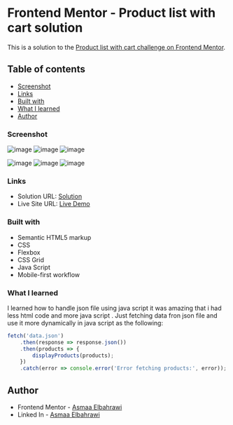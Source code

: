 # Frontend Mentor - Product list with cart solution

This is a solution to the [Product list with cart challenge on Frontend Mentor](https://www.frontendmentor.io/challenges/product-list-with-cart-5MmqLVAp_d). 

## Table of contents

  - [Screenshot](#screenshot)
  - [Links](#links)
  - [Built with](#built-with)
  - [What I learned](#what-i-learned)
  - [Author](#author)


### Screenshot
![image](https://github.com/user-attachments/assets/08046c43-f0a4-453f-be8b-e734a938781c)
![image](https://github.com/user-attachments/assets/4cb64f43-1ea0-4fd6-afdc-f684c90dec03)
![image](https://github.com/user-attachments/assets/5e10f910-95a8-4fad-a7c3-6446d4e5b83b)

![image](https://github.com/user-attachments/assets/c061fd80-9b4d-49fa-a29a-e1ca4c7bb382)
![image](https://github.com/user-attachments/assets/018bfd9e-57c7-4d87-ba5e-492ca2476412)
![image](https://github.com/user-attachments/assets/7ccaa693-7f0a-441c-a985-0a07c71f9efb)



### Links
- Solution URL: [Solution ](https://www.frontendmentor.io/solutions/responsive-product-list-with-cart-using-html-css-java-script-wwzJZ4lWJD)
- Live Site URL: [Live Demo](https://asmaaelbahrawi1.github.io/product-list-with-cart-main/)


### Built with
- Semantic HTML5 markup
- CSS 
- Flexbox
- CSS Grid
- Java Script 
- Mobile-first workflow




### What I learned
I learned how to handle json file using java script it was amazing that i had less html code and more java script . Just fetching data fron json file and use it more dynamically in java script as the following:
```js
fetch('data.json')
    .then(response => response.json())
    .then(products => {
        displayProducts(products);
    })
    .catch(error => console.error('Error fetching products:', error));
```

## Author

- Frontend Mentor - [Asmaa Elbahrawi](https://www.frontendmentor.io/profile/asmaaelbahrawi1)
- Linked In - [Asmaa Elbahrawi](https://www.linkedin.com/in/asmaa-elbahrawi/)

